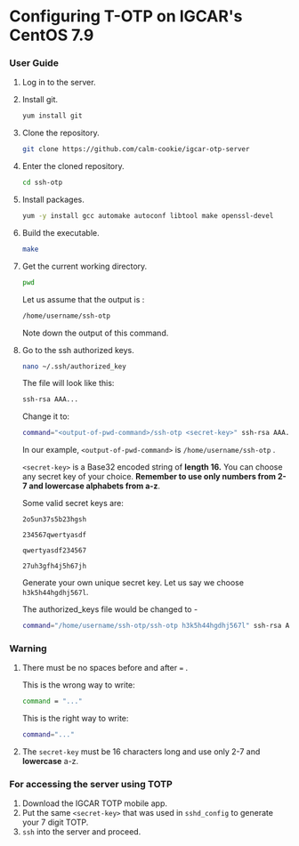 # Configuring T-OTP on IGCAR's CentOS 7.9

### User Guide

1. Log in to the server.
2. Install git.

    ```bash
    yum install git
    ```

3. Clone the repository.

    ```bash
    git clone https://github.com/calm-cookie/igcar-otp-server
    ```

4. Enter the cloned repository.

    ```bash
    cd ssh-otp
    ```

5. Install packages.

    ```bash
    yum -y install gcc automake autoconf libtool make openssl-devel
    ```

6. Build the executable.

    ```bash
    make
    ```

7. Get the current working directory.

    ```bash
    pwd
    ```

    Let us assume that the output is :

    ```bash
    /home/username/ssh-otp
    ```

    Note down the output of this command.

8. Go to the ssh authorized keys.

    ```bash
    nano ~/.ssh/authorized_key
    ```

    The file will look like this:

    ```bash
    ssh-rsa AAA...
    ```

    Change it to:

    ```bash
    command="<output-of-pwd-command>/ssh-otp <secret-key>" ssh-rsa AAA...
    ```

    In our example, `<output-of-pwd-command>` is `/home/username/ssh-otp` .

    `<secret-key>` is a Base32 encoded string of **length 16.** You can choose any secret key of your choice. **Remember to use only numbers from 2-7 and lowercase alphabets from a-z**. 
    
    Some valid secret keys are:

    ```2o5un37s5b23hgsh```

    ```234567qwertyasdf```

    ```qwertyasdf234567```

    ```27uh3gfh4j5h67jh```


    Generate your own unique secret key. Let us say we choose `h3k5h44hgdhj567l`.

    The authorized_keys file would be changed to -

    ```bash
    command="/home/username/ssh-otp/ssh-otp h3k5h44hgdhj567l" ssh-rsa AAA...
    ```

### **Warning**

1. There must be no spaces before and after `=` .

    This is the wrong way to write:

    ```bash
    command = "..."
    ```

    This is the right way to write:

    ```bash
    command="..."
    ```

2. The `secret-key` must be 16 characters long and use only 2-7 and **lowercase** a-z.

### For accessing the server using TOTP

1. Download the IGCAR TOTP mobile app.
2. Put the same `<secret-key>` that was used in `sshd_config` to generate your 7 digit TOTP.
3. `ssh` into the server and proceed.